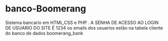 # banco-Boomerang
Sistema bancario em HTML,CSS e PHP .
A SENHA DE ACESSO  AO LOGIN DE USUARIO DO SITE É 1234
os emails dos usuarios estão na tabela  cliente do banco de dados boomerang_bank
